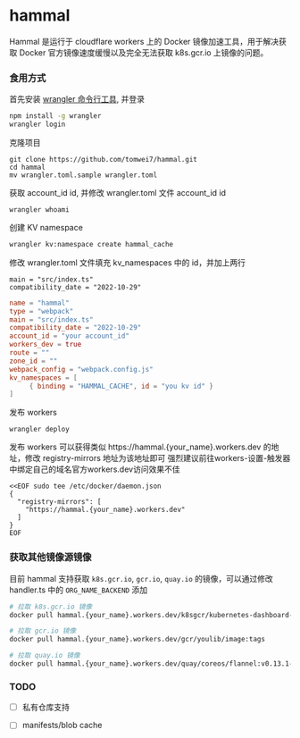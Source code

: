 # hammal

Hammal 是运行于 cloudflare workers 上的 Docker 镜像加速工具，用于解决获取 Docker 官方镜像速度缓慢以及完全无法获取 k8s.gcr.io 上镜像的问题。

### 食用方式

首先安装 [wrangler 命令行工具](https://developers.cloudflare.com/workers/get-started/guide/), 并登录
```bash
npm install -g wrangler
wrangler login
```
克隆项目
```
git clone https://github.com/tomwei7/hammal.git
cd hammal
mv wrangler.toml.sample wrangler.toml
```
获取 account_id id, 并修改 wrangler.toml 文件 account_id id
```
wrangler whoami
```


创建 KV namespace
```bash
wrangler kv:namespace create hammal_cache
```
修改 wrangler.toml 文件填充 kv_namespaces 中的 id，并加上两行
```
main = "src/index.ts"
compatibility_date = "2022-10-29"
```

```toml
name = "hammal"
type = "webpack"
main = "src/index.ts"
compatibility_date = "2022-10-29"
account_id = "your account_id"
workers_dev = true
route = ""
zone_id = ""
webpack_config = "webpack.config.js"
kv_namespaces = [
	 { binding = "HAMMAL_CACHE", id = "you kv id" }
]
```

发布 workers

```
wrangler deploy
```

发布 workers 可以获得类似 https://hammal.{your_name}.workers.dev  的地址，修改 registry-mirrors 地址为该地址即可
强烈建议前往workers-设置-触发器中绑定自己的域名官方workers.dev访问效果不佳
```
<<EOF sudo tee /etc/docker/daemon.json
{
  "registry-mirrors": [
    "https://hammal.{your_name}.workers.dev"
  ]
}
EOF
```

### 获取其他镜像源镜像

目前 hammal 支持获取 `k8s.gcr.io`, `gcr.io`, `quay.io` 的镜像，可以通过修改 handler.ts 中的 `ORG_NAME_BACKEND` 添加

```bash
# 拉取 k8s.gcr.io 镜像
docker pull hammal.{your_name}.workers.dev/k8sgcr/kubernetes-dashboard-amd64:v1.8.3

# 拉取 gcr.io 镜像
docker pull hammal.{your_name}.workers.dev/gcr/youlib/image:tags

# 拉取 quay.io 镜像
docker pull hammal.{your_name}.workers.dev/quay/coreos/flannel:v0.13.1-rc2
```

### TODO

- [ ] 私有仓库支持
- [ ] manifests/blob cache

